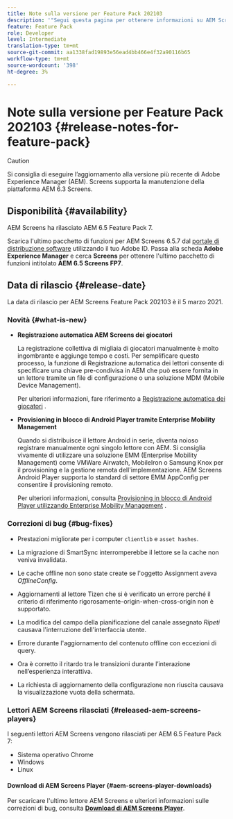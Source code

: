 ```yaml
---
title: Note sulla versione per Feature Pack 202103
description: '"Segui questa pagina per ottenere informazioni su AEM Screens Feature Pack 202103, rilasciato il 5 marzo 2021."'
feature: Feature Pack
role: Developer
level: Intermediate
translation-type: tm+mt
source-git-commit: aa1338fad19893e56ead4bb466e4f32a90116b65
workflow-type: tm+mt
source-wordcount: '398'
ht-degree: 3%

---
```



# Note sulla versione per Feature Pack 202103 {#release-notes-for-feature-pack}

>[!CAUTION]
>Si consiglia di eseguire l’aggiornamento alla versione più recente di Adobe Experience Manager (AEM). Screens supporta la manutenzione della piattaforma AEM 6.3 Screens.

## Disponibilità {#availability}

AEM Screens ha rilasciato AEM 6.5 Feature Pack 7.

Scarica l&#39;ultimo pacchetto di funzioni per AEM Screens 6.5.7 dal [portale di distribuzione software](https://experience.adobe.com/#/downloads/content/software-distribution/en/aem.html) utilizzando il tuo Adobe ID. Passa alla scheda **Adobe Experience Manager** e cerca **Screens** per ottenere l&#39;ultimo pacchetto di funzioni intitolato **AEM 6.5 Screens FP7**.

## Data di rilascio {#release-date}

La data di rilascio per AEM Screens Feature Pack 202103 è il 5 marzo 2021.

### Novità {#what-is-new}

* **Registrazione automatica AEM Screens dei giocatori**

   La registrazione collettiva di migliaia di giocatori manualmente è molto ingombrante e aggiunge tempo e costi. Per semplificare questo processo, la funzione di Registrazione automatica dei lettori consente di specificare una chiave pre-condivisa in AEM che può essere fornita in un lettore tramite un file di configurazione o una soluzione MDM (Mobile Device Management).

   Per ulteriori informazioni, fare riferimento a [Registrazione automatica dei giocatori](/help/user-guide/auto-registration-players.md) .


* **Provisioning in blocco di Android Player tramite Enterprise Mobility Management**

   Quando si distribuisce il lettore Android in serie, diventa noioso registrare manualmente ogni singolo lettore con AEM. Si consiglia vivamente di utilizzare una soluzione EMM (Enterprise Mobility Management) come VMWare Airwatch, MobileIron o Samsung Knox per il provisioning e la gestione remota dell&#39;implementazione. AEM Screens Android Player supporta lo standard di settore EMM AppConfig per consentire il provisioning remoto.

   Per ulteriori informazioni, consulta [Provisioning in blocco di Android Player utilizzando Enterprise Mobility Management](/help/user-guide/implementing-android-player.md#implementation) .


### Correzioni di bug {#bug-fixes}

* Prestazioni migliorate per i computer `clientlib` e `asset hashes`.

* La migrazione di SmartSync interromperebbe il lettore se la cache non veniva invalidata.

* Le cache offline non sono state create se l&#39;oggetto Assignment aveva *OfflineConfig*.

* Aggiornamenti al lettore Tizen che si è verificato un errore perché il criterio di riferimento rigorosamente-origin-when-cross-origin non è supportato.

* La modifica del campo della pianificazione del canale assegnato *Ripeti* causava l&#39;interruzione dell&#39;interfaccia utente.

* Errore durante l&#39;aggiornamento del contenuto offline con eccezioni di query.

* Ora è corretto il ritardo tra le transizioni durante l’interazione nell’esperienza interattiva.

* La richiesta di aggiornamento della configurazione non riuscita causava la visualizzazione vuota della schermata.

### Lettori AEM Screens rilasciati {#released-aem-screens-players}

I seguenti lettori AEM Screens vengono rilasciati per AEM 6.5 Feature Pack 7:

* Sistema operativo Chrome
* Windows
* Linux

#### Download di AEM Screens Player {#aem-screens-player-downloads}

Per scaricare l&#39;ultimo lettore AEM Screens e ulteriori informazioni sulle correzioni di bug, consulta **[Download di AEM Screens Player](https://download.macromedia.com/screens/index.html)**.
